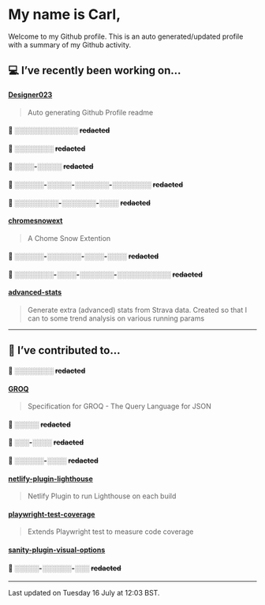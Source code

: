 # My name is Carl,

Welcome to my Github profile. This is an auto generated/updated profile with a summary of my Github activity.

## 💻 I’ve recently been working on...

#### [Designer023](https://github.com/Designer023/Designer023)
> Auto generating Github Profile readme

#### 🔐 ░░░░_░░░░░░_░░░ ~~redacted~~

#### 🔐 ░░░░░░░░ ~~redacted~~

#### 🔐 ░░░░-░░░░░ ~~redacted~~

#### 🔐 ░░░░░░-░░░░░-░░░░░░░-░░░░░░░░ ~~redacted~~

#### 🔐 ░░░░░░░░░-░░░░░░░-░░░░ ~~redacted~~

#### [chromesnowext](https://github.com/Designer023/chromesnowext)
> A Chome Snow Extention

#### 🔐 ░░░░░░-░░░░░░░-░░░░-░░░░ ~~redacted~~

#### 🔐 ░░░░░░░░-░░░░-░░░░░░░-░░░░░░░░░░░ ~~redacted~~

#### [advanced-stats](https://github.com/Designer023/advanced-stats)
> Generate extra (advanced) stats from Strava data. Created so that I can to some trend analysis on various running params

***
## 🤝 I’ve contributed to...

#### 🔐 ░░░░░░░░ ~~redacted~~

#### [GROQ](https://github.com/sanity-io/GROQ)
> Specification for GROQ - The Query Language for JSON

#### 🔐 ░░░░░ ~~redacted~~

#### 🔐 ░░░-░░░░ ~~redacted~~

#### 🔐 ░░░░░░-░░░░ ~~redacted~~

#### [netlify-plugin-lighthouse](https://github.com/netlify/netlify-plugin-lighthouse)
> Netlify Plugin to run Lighthouse on each build

#### [playwright-test-coverage](https://github.com/anishkny/playwright-test-coverage)
> Extends Playwright test to measure code coverage

#### [sanity-plugin-visual-options](https://github.com/fddigital-uk/sanity-plugin-visual-options)
> 

#### 🔐 ░░░░░-░░░░░░-░░░ ~~redacted~~


***
Last updated on Tuesday 16 July at 12:03 BST.